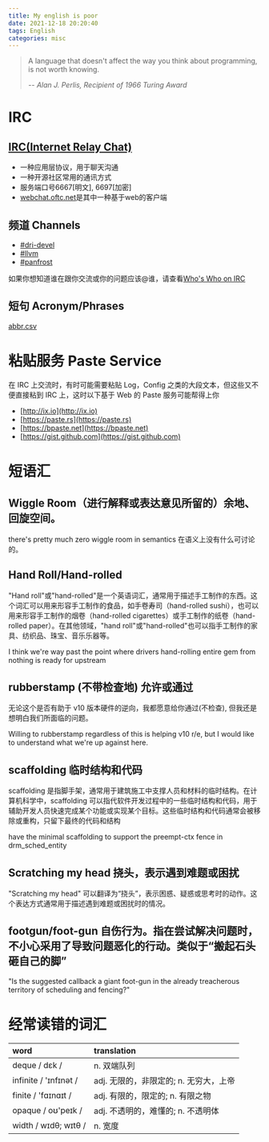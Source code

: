 ```yaml
---
title: My english is poor
date: 2021-12-18 20:20:40
tags: English
categories: misc
---
```


> A language that doesn't affect the way you think about programming, is not worth knowing.
>
> -- <cite>Alan J. Perlis, Recipient of 1966 Turing Award</cite>

<!--more-->

# IRC

## [IRC(Internet Relay Chat)](https://zh.wikipedia.org/wiki/IRC)

- 一种应用层协议，用于聊天沟通 
- 一种开源社区常用的通讯方式
- 服务端口号6667[明文], 6697[加密]
- [webchat.oftc.net](https://webchat.oftc.net/)是其中一种基于web的客户端

<!--more-->

## 频道 Channels

- [#dri-devel](https://webchat.oftc.net/)
- [#llvm](https://webchat.oftc.net/)
- [#panfrost](https://webchat.oftc.net/)

如果你想知道谁在跟你交流或你的问题应该@谁，请查看[Who's Who on IRC](https://dri.freedesktop.org/wiki/WhosWho/)

## 短句 Acronym/Phrases

[abbr.csv](https://gist.github.com/lucmann/a731f787fae96264c09f0bcdbef7f0dd)

# 粘贴服务 Paste Service

在 IRC 上交流时，有时可能需要粘贴 Log，Config 之类的大段文本，但这些又不便直接粘到 IRC 上，这时以下基于 Web 的 Paste 服务可能帮得上你

- [http://ix.io](http://ix.io)
- [https://paste.rs](https://paste.rs)
- [https://bpaste.net](https://bpaste.net)
- [https://gist.github.com](https://gist.github.com)

# 短语汇

## Wiggle Room（进行解释或表达意见所留的）余地、回旋空间。

there's pretty much zero wiggle room in semantics 在语义上没有什么可讨论的。

## Hand Roll/Hand-rolled

"Hand roll"或"hand-rolled"是一个英语词汇，通常用于描述手工制作的东西。这个词汇可以用来形容手工制作的食品，如手卷寿司（hand-rolled sushi），也可以用来形容手工制作的烟卷（hand-rolled cigarettes）或手工制作的纸卷（hand-rolled paper）。在其他领域，"hand roll"或"hand-rolled"也可以指手工制作的家具、纺织品、珠宝、音乐乐器等。

I think we're way past the point where drivers hand-rolling entire gem from nothing is ready for upstream

## rubberstamp (不带检查地) 允许或通过

无论这个是否有助于 v10 版本硬件的逆向，我都愿意给你通过(不检查), 但我还是想明白我们所面临的问题。

Willing to rubberstamp regardless of this is helping v10 r/e, but I would like to understand what we're up against here.

## scaffolding 临时结构和代码

scaffolding 是指脚手架，通常用于建筑施工中支撑人员和材料的临时结构。在计算机科学中，scaffolding 可以指代软件开发过程中的一些临时结构和代码，用于辅助开发人员快速完成某个功能或实现某个目标。这些临时结构和代码通常会被移除或重构，只留下最终的代码和结构

have the minimal scaffolding to support the preempt-ctx fence in drm_sched_entity

## Scratching my head 挠头，表示遇到难题或困扰

"Scratching my head" 可以翻译为“挠头”，表示困惑、疑惑或思考时的动作。这个表达方式通常用于描述遇到难题或困扰时的情况。

## footgun/foot-gun 自伤行为。指在尝试解决问题时，不小心采用了导致问题恶化的行动。类似于“搬起石头砸自己的脚”

"Is the suggested callback a giant foot-gun in the already treacherous territory of scheduling and fencing?"

# 经常读错的词汇

|  word                                   | translation                              |
|:----------------------------------------|:-----------------------------------------|
| deque / dɛk /                           | n. 双端队列                              |
| infinite / 'ɪnfɪnət /                   | adj. 无限的，非限定的; n. 无穷大，上帝   |
| finite / 'fɑɪnɑɪt /                     | adj. 有限的，限定的; n. 有限之物         |
| opaque / oʊ'peɪk /                      | adj. 不透明的，难懂的; n. 不透明体       |
| width  / wɪdθ; wɪtθ /                   | n. 宽度                                  |

